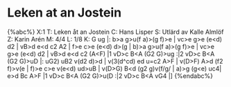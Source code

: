 # Leken at an Jostein

{%abc%}
X:1
T: Leken åt an Jostein
C: Hans Lisper
S: Utlärd av Kalle Almlöf
Z: Karin Arén
M: 4/4
L: 1/8
K: G
ug |: b>a g>u(f a)>(g f)>e | vc>e g>e (e<d) d2 | vB>d e<d c2 A2 | f>e c>e (e<d) d>(g | 
b)>a g>u(f a)>(g f)>e | vc>e g>e (e<d) d2 | vB>d e<d c2 (A<F) |1 vD>c B<A (G2 G)>ug :|2 vD>c B<A (G2 G)>uD |:
uG2) uB2 v(d2 d)>d | v(3(d^cd) ed u=c2 A>F | v(D>F) A>d (f2 f)>v(e | 
f)>e c>e v(e<d) ud>uB | v(D>G) B<d (g2 g)v(f/g/ | a)>g (g<e) uc4|
e>d B<d d>c A>F |1 vD>c B<A (G2 G)>u(D :|2 vD>c B<A vG4 |] 
{%endabc%}
